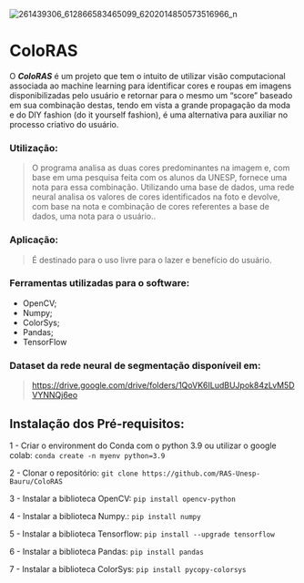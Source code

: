 ![261439306_612866583465099_6202014850573516966_n](https://user-images.githubusercontent.com/88898006/152449698-d89942b0-36ee-4faf-bf8c-efd7a29e9d14.jpg)

# ColoRAS
O ***ColoRAS*** é um projeto que tem o intuito de utilizar visão computacional associada ao machine learning para identificar cores e roupas em imagens disponibilizadas pelo usuário e retornar para o mesmo um “score” baseado em sua combinação destas, tendo em vista a grande propagação da moda e do DIY fashion (do it yourself fashion), é uma alternativa para auxiliar no processo criativo do usuário.

### Utilização:
> O programa analisa as duas cores predominantes na imagem e, com base em uma pesquisa feita com os alunos da UNESP,  fornece uma nota para essa combinação. Utilizando uma base de dados, uma rede neural analisa os valores de cores identificados na foto e devolve, com base na nota e combinação de cores referentes a base de dados, uma nota para o usuário..

### Aplicação:
> É destinado para o uso livre para o lazer e benefício do usuário.

### Ferramentas utilizadas para o software:
- OpenCV;
- Numpy;
- ColorSys;
- Pandas;
- TensorFlow

### Dataset da rede neural de segmentação disponíveil em:
> https://drive.google.com/drive/folders/1QoVK6ILudBUJpok84zLvM5DVYNNQj6eo

## Instalação dos Pré-requisitos:

1 - Criar o environment do Conda com o python 3.9 ou utilizar o google colab:
`conda create -n myenv python=3.9`

2 - Clonar o repositório:
`git clone https://github.com/RAS-Unesp-Bauru/ColoRAS`

3 - Instalar a biblioteca OpenCV:
`pip install opencv-python`

4 - Instalar a biblioteca Numpy.:
`pip install numpy`

5 - Instalar a biblioteca Tensorflow:
`pip install --upgrade tensorflow`

6 - Instalar a biblioteca Pandas:
`pip install pandas`

7 - Instalar a biblioteca ColorSys:
`pip install pycopy-colorsys`







 
